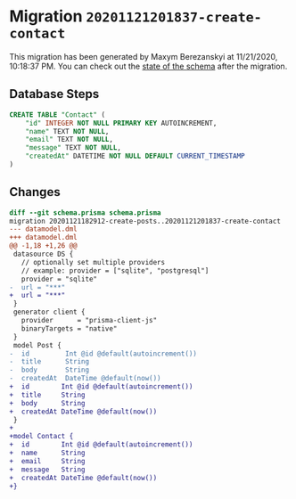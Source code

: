 # Migration `20201121201837-create-contact`

This migration has been generated by Maxym Berezanskyi at 11/21/2020, 10:18:37 PM.
You can check out the [state of the schema](./schema.prisma) after the migration.

## Database Steps

```sql
CREATE TABLE "Contact" (
    "id" INTEGER NOT NULL PRIMARY KEY AUTOINCREMENT,
    "name" TEXT NOT NULL,
    "email" TEXT NOT NULL,
    "message" TEXT NOT NULL,
    "createdAt" DATETIME NOT NULL DEFAULT CURRENT_TIMESTAMP
)
```

## Changes

```diff
diff --git schema.prisma schema.prisma
migration 20201121182912-create-posts..20201121201837-create-contact
--- datamodel.dml
+++ datamodel.dml
@@ -1,18 +1,26 @@
 datasource DS {
   // optionally set multiple providers
   // example: provider = ["sqlite", "postgresql"]
   provider = "sqlite"
-  url = "***"
+  url = "***"
 }
 generator client {
   provider      = "prisma-client-js"
   binaryTargets = "native"
 }
 model Post {
-  id         Int @id @default(autoincrement())
-  title      String
-  body       String
-  createdAt  DateTime @default(now())
+  id        Int @id @default(autoincrement())
+  title     String
+  body      String
+  createdAt DateTime @default(now())
 }
+
+model Contact {
+  id        Int @id @default(autoincrement())
+  name      String
+  email     String
+  message   String
+  createdAt DateTime @default(now())
+}
```



